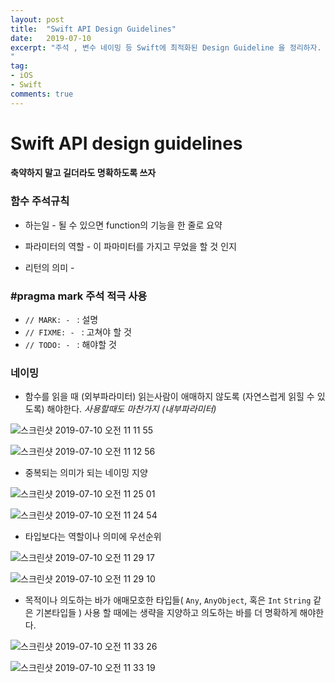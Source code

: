```yaml
---
layout: post
title:  "Swift API Design Guidelines"
date:   2019-07-10
excerpt: "주석 , 변수 네이밍 등 Swift에 최적화된 Design Guideline 을 정리하자.
"
tag:
- iOS
- Swift
comments: true
---
```


# Swift API design guidelines

#### 축약하지 말고 길더라도 명확하도록 쓰자

### 함수 주석규칙

- 하는일 - 될 수 있으면 function의 기능을 한 줄로 요약

- 파라미터의 역할 - 이 파마미터를 가지고 무었을 할 것 인지

- 리턴의 의미 -

### #pragma mark 주석 적극 사용
* `// MARK: - ` : 설명
* `// FIXME: - ` : 고쳐야 할 것
* `// TODO: - ` : 해야할 것


### 네이밍

- 함수를 읽을 때 (외부파라미터) 읽는사람이 애매하지 않도록 (자연스럽게 읽힐 수 있도록)  해야한다. *사용할때도 마찬가지 (내부파라미터)*

![스크린샷 2019-07-10 오전 11 11 55](https://user-images.githubusercontent.com/47776915/60935093-b184a380-a303-11e9-90e0-e73ee93df142.png)

![스크린샷 2019-07-10 오전 11 12 56](https://user-images.githubusercontent.com/47776915/60935102-b9444800-a303-11e9-94a6-7c9c16593b9b.png)



- 중복되는 의미가 되는 네이밍 지양

![스크린샷 2019-07-10 오전 11 25 01](https://user-images.githubusercontent.com/47776915/60935602-610e4580-a305-11e9-84b6-64ff52ccbca6.png)

![스크린샷 2019-07-10 오전 11 24 54](https://user-images.githubusercontent.com/47776915/60935614-6cfa0780-a305-11e9-9d19-cd4ac4de7828.png)



- 타입보다는 역할이나 의미에 우선순위

![스크린샷 2019-07-10 오전 11 29 17](https://user-images.githubusercontent.com/47776915/60935781-ff9aa680-a305-11e9-96f9-702b65480ab2.png)

![스크린샷 2019-07-10 오전 11 29 10](https://user-images.githubusercontent.com/47776915/60935783-ff9aa680-a305-11e9-8903-3b2a5ec8f8a6.png)



- 목적이나 의도하는 바가 애매모호한 타입들( `Any`, `AnyObject`, 혹은 `Int` `String` 같은 기본타입들 ) 사용 할 때에는 생략을 지양하고 의도하는 바를 더 명확하게 해야한다.

![스크린샷 2019-07-10 오전 11 33 26](https://user-images.githubusercontent.com/47776915/60935979-910a1880-a306-11e9-94aa-3dd89b768ed9.png)

![스크린샷 2019-07-10 오전 11 33 19](https://user-images.githubusercontent.com/47776915/60935980-91a2af00-a306-11e9-94df-979286f83f5d.png)
